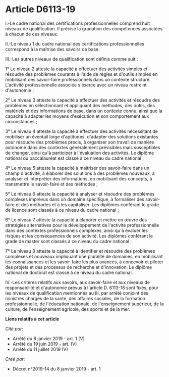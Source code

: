# Article D6113-19

I.-Le cadre national des certifications professionnelles comprend huit niveaux de qualification. Il précise la gradation des
compétences associées à chacun de ces niveaux.

II.-Le niveau 1 du cadre national des certifications professionnelles correspond à la maîtrise des savoirs de base.

III.-Les autres niveaux de qualification sont définis comme suit :

1° Le niveau 2 atteste la capacité à effectuer des activités simples et résoudre des problèmes courants à l'aide de règles et
d'outils simples en mobilisant des savoir-faire professionnels dans un contexte structuré. L'activité professionnelle
associée s'exerce avec un niveau restreint d'autonomie ;

2° Le niveau 3 atteste la capacité à effectuer des activités et résoudre des problèmes en sélectionnant et appliquant des
méthodes, des outils, des matériels et des informations de base, dans un contexte connu, ainsi que la capacité à adapter les
moyens d'exécution et son comportement aux circonstances ;

3° Le niveau 4 atteste la capacité à effectuer des activités nécessitant de mobiliser un éventail large d'aptitudes,
d'adapter des solutions existantes pour résoudre des problèmes précis, à organiser son travail de manière autonome dans des
contextes généralement prévisibles mais susceptibles de changer, ainsi qu'à participer à l'évaluation des activités. Le
diplôme national du baccalauréat est classé à ce niveau du cadre national ;

4° Le niveau 5 atteste la capacité à maitriser des savoir-faire dans un champ d'activité, à élaborer des solutions à des
problèmes nouveaux, à analyser et interpréter des informations, en mobilisant des concepts, à transmettre le savoir-faire et
des méthodes ;

5° Le niveau 6 atteste la capacité à analyser et résoudre des problèmes complexes imprévus dans un domaine spécifique, à
formaliser des savoir-faire et des méthodes et à les capitaliser. Les diplômes conférant le grade de licence sont classés à
ce niveau du cadre national ;

6° Le niveau 7 atteste la capacité à élaborer et mettre en œuvre des stratégies alternatives pour le développement de
l'activité professionnelle dans des contextes professionnels complexes, ainsi qu'à évaluer les risques et les conséquences de
son activité. Les diplômes conférant le grade de master sont classés à ce niveau du cadre national ;

7° Le niveau 8 atteste la capacité à identifier et résoudre des problèmes complexes et nouveaux impliquant une pluralité de
domaines, en mobilisant les connaissances et les savoir-faire les plus avancés, à concevoir et piloter des projets et des
processus de recherche et d'innovation. Le diplôme national de doctorat est classé à ce niveau du cadre national.

IV.-Les critères relatifs aux savoirs, aux savoir-faire et aux niveaux de responsabilité et d'autonomie prévus à l'article D.
6113-18 sont fixés, pour les niveaux de qualification mentionnés au III, par arrêté conjoint des ministres chargés de la
santé, des affaires sociales, de la formation professionnelle, de l'éducation nationale, de l'enseignement supérieur, de la
culture, de l'enseignement agricole, des sports et de la mer.

**Liens relatifs à cet article**

_Cité par_:

  - Arrêté du 8 janvier 2019 - art. 1 (V)
  - Arrêté du 19 juin 2019 - art. (V)
  - Arrêté du 11 juillet 2019 (V)

_Créé par_:

  - Décret n°2019-14 du 8 janvier 2019 - art. 1
